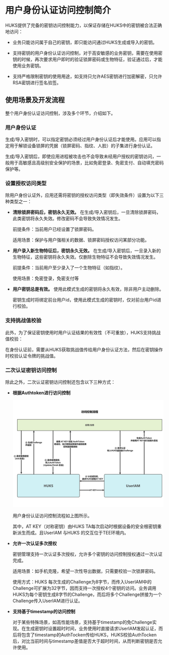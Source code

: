 # 用户身份认证访问控制简介


HUKS提供了完备的密钥访问控制能力，以保证存储在HUKS中的密钥被合法正确地访问：


- 业务只能访问属于自己的密钥，即只能访问通过HUKS生成或导入的密钥。

- 支持密钥的用户身份认证访问控制，对于高安敏感的业务密钥，需要在使用密钥的时候，再次要求用户即时的验证锁屏密码或生物特征，验证通过后，才能使用业务密钥。

- 支持严格限制密钥的使用用途，如支持只允许AES密钥进行加密解密，只允许RSA密钥进行签名验签。


## 使用场景及开发流程

整个用户身份认证访问控制，涉及多个环节，介绍如下。


### 用户身份认证

生成/导入密钥时，可以指定密钥必须经过用户身份认证后才能使用。应用可以指定用于解锁设备锁屏的凭据（锁屏密码、指纹、人脸）的子集进行身份认证。

生成/导入密钥后，即使应用进程被攻击也不会导致未经用户授权的密钥访问，一般用于高敏感且高级别安全保护的场景，比如免密登录、免密支付、自动填充密码保护等。


### 设置授权访问类型

除用户身份认证外，应用还需将密钥的授权访问类型（即失效条件）设置为以下三种类型之一：

- **清除锁屏密码后，密钥永久无效。**
  在生成/导入密钥后，一旦清除锁屏密码，此类密钥将永久失效。修改密码不会导致失效情况发生。

  前提条件：当前用户已经设置了锁屏密码。

  适用场景：保护与用户强相关的数据、锁屏密码授权访问某部分功能。

- **用户录入新生物特征后，密钥永久无效。**
  在生成/导入密钥后，一旦录入新的生物特征，这些密钥将永久失效。仅删除生物特征不会导致失效情况发生。

  前提条件：当前用户至少录入了一个生物特征（如指纹）。

  使用场景：免密登录，免密支付等

- **用户密钥总是有效。**
  使用此模式生成的密钥将永久有效，除非用户主动删除。

  密钥生成时将绑定前台用户id，使用此模式生成的密钥时，仅对前台用户id进行校验。


### 支持挑战值校验

此外，为了保证密钥使用时用户认证结果的有效性（不可重放），HUKS支持挑战值校验：

在身份认证前，需要从HUKS获取挑战值传给用户身份认证方法，然后在密钥操作时校验认证令牌的挑战值。


### 二次认证密钥访问控制

除此之外，二次认证密钥访问控制还包含以下三种方式：

- **根据Authtoken进行访问控制**
  
  ![访问控制(2)](figures/访问控制(2).png)

  用户身份认证访问控制流程如上图所示。

  其中，AT KEY（对称密钥）由HUKS TA每次启动时根据设备的安全根密钥重新派生而成。且UserIAM 与HUKS 的交互位于TEE环境内。

- **允许一次认证多次授权**

  密钥管理支持一次认证多次授权，允许多个密钥的访问控制授权通过一次认证完成。

  适用场景：如手机克隆，希望一次性导出数据，只需要校验一次锁屏密码。

  使用方式：HUKS 每次生成的Challenge为8字节，而传入UserIAM中的Challenge可扩展为32字节，因而支持一次授权4个密钥的访问。业务调用HUKS为每个密钥生成8字节的Challenge，而后将多个Challenge拼接为一个Challenge传入UserIAM进行认证。

- **支持基于timestamp的访问控制**
  
  对于某些特殊场景，如高性能场景，支持基于timestamp的免Challenge实现。在生成密钥时设置超时时间，业务使用时直接请求UserIAM发起认证，而后将包含了timestamp的AuthTocken传给HUKS，HUKS校验AuthTocken后，对比当前时间与timestamp差值是否大于超时时间，从而判断密钥是否允许使用。
